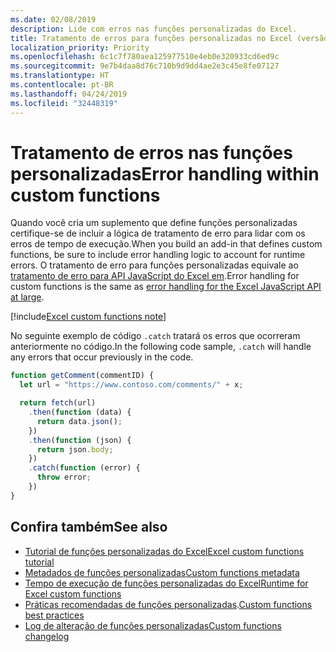 ```yaml
---
ms.date: 02/08/2019
description: Lide com erros nas funções personalizadas do Excel.
title: Tratamento de erros para funções personalizadas no Excel (versão prévia)
localization_priority: Priority
ms.openlocfilehash: 6c1c7f780aea125977510e4eb0e320933cd6ed9c
ms.sourcegitcommit: 9e7b4daa8d76c710b9d9dd4ae2e3c45e8fe07127
ms.translationtype: HT
ms.contentlocale: pt-BR
ms.lasthandoff: 04/24/2019
ms.locfileid: "32448319"
---
```

# <a name="error-handling-within-custom-functions"></a><span data-ttu-id="34ebc-103">Tratamento de erros nas funções personalizadas</span><span class="sxs-lookup"><span data-stu-id="34ebc-103">Error handling within custom functions</span></span>

<span data-ttu-id="34ebc-104">Quando você cria um suplemento que define funções personalizadas certifique-se de incluir a lógica de tratamento de erro para lidar com os erros de tempo de execução.</span><span class="sxs-lookup"><span data-stu-id="34ebc-104">When you build an add-in that defines custom functions, be sure to include error handling logic to account for runtime errors.</span></span> <span data-ttu-id="34ebc-105">O tratamento de erro para funções personalizadas equivale  ao [tratamento de erro para API JavaScript do Excel em](excel-add-ins-error-handling.md).</span><span class="sxs-lookup"><span data-stu-id="34ebc-105">Error handling for custom functions is the same as [error handling for the Excel JavaScript API at large](excel-add-ins-error-handling.md).</span></span>

[!include[Excel custom functions note](../includes/excel-custom-functions-note.md)]

<span data-ttu-id="34ebc-106">No seguinte exemplo de código `.catch` tratará os erros que ocorreram anteriormente no código.</span><span class="sxs-lookup"><span data-stu-id="34ebc-106">In the following code sample, `.catch` will handle any errors that occur previously in the code.</span></span>

```js
function getComment(commentID) {
  let url = "https://www.contoso.com/comments/" + x;

  return fetch(url)
    .then(function (data) {
      return data.json();
    })
    .then(function (json) {
      return json.body;
    })
    .catch(function (error) {
      throw error;
    })
}
```

## <a name="see-also"></a><span data-ttu-id="34ebc-107">Confira também</span><span class="sxs-lookup"><span data-stu-id="34ebc-107">See also</span></span>

* [<span data-ttu-id="34ebc-108">Tutorial de funções personalizadas do Excel</span><span class="sxs-lookup"><span data-stu-id="34ebc-108">Excel custom functions tutorial</span></span>](../tutorials/excel-tutorial-create-custom-functions.md)
* [<span data-ttu-id="34ebc-109">Metadados de funções personalizadas</span><span class="sxs-lookup"><span data-stu-id="34ebc-109">Custom functions metadata</span></span>](custom-functions-json.md)
* [<span data-ttu-id="34ebc-110">Tempo de execução de funções personalizadas do Excel</span><span class="sxs-lookup"><span data-stu-id="34ebc-110">Runtime for Excel custom functions</span></span>](custom-functions-runtime.md)
* <span data-ttu-id="34ebc-111">[Práticas recomendadas de funções personalizadas](custom-functions-best-practices.md).</span><span class="sxs-lookup"><span data-stu-id="34ebc-111">[Custom functions best practices](custom-functions-best-practices.md)</span></span>
* [<span data-ttu-id="34ebc-112">Log de alteração de funções personalizadas</span><span class="sxs-lookup"><span data-stu-id="34ebc-112">Custom functions changelog</span></span>](custom-functions-changelog.md)
